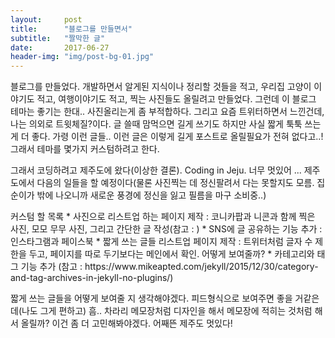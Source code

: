 ```yaml
---
layout:     post
title:      "블로그를 만들면서"
subtitle:   "짤막한 글"
date:       2017-06-27
header-img: "img/post-bg-01.jpg"
---
```


<p>블로그를 만들었다. 개발하면서 알게된 지식이나 정리할 것들을 적고, 우리집 고양이 이야기도 적고, 여행이야기도 적고, 찍는 사진들도 올릴려고 만들었다. 그런데 이 블로그 테마는 좋기는 한대.. 사진올리는게 좀 부적합하다. 그리고 요즘 트위터하면서 느낀건데, 나는 의외로 트윗체질?이다. 글 쓸때 맘먹으면 길게 쓰기도 하지만 사실 짧게 툭툭 쓰는 게 더 좋다. 가령 이런 글들.. 이런 글은 이렇게 길게 포스트로 올릴필요가 전혀 없다고..! 그래서 테마를 몇가지 커스텀하려고 한다.</p>

<p>그래서 코딩하려고 제주도에 왔다(이상한 결론). Coding in Jeju. 너무 멋있어 ... 제주도에서 다음의 일들을 할 예정이다(물론 사진찍는 데 정신팔려서 다는 못할지도 모름. 집순이가 밖에 나오니까 새로운 풍경에 정신을 잃고 필름을 마구 소비중..)</p>      
커스텀 할 목록             
* 사진으로 리스트업 하는 페이지 제작 : 코니카팝과 니콘과 함께 찍은 사진, 모모 무무 사진, 그리고 간단한 글 작성(참고 : <http://jekyllthemes.org/themes/folio/>)
* SNS에 글 공유하는 기능 추가 : 인스타그램과 페이스북
* 짧게 쓰는 글들 리스트업 페이지 제작 : 트위터처럼 글자 수 제한을 두고, 페이지를 따로 두기보다는 메인에서 확인. 어떻게 보여줄까?
* 카테고리와 태그 기능 추가 (참고 : https://www.mikeapted.com/jekyll/2015/12/30/category-and-tag-archives-in-jekyll-no-plugins/)

<p>짧게 쓰는 글들을 어떻게 보여줄 지 생각해야겠다. 피드형식으로 보여주면 좋을 거같은데(나도 그게 편하고) 흠.. 차라리 메모장처럼 디자인을 해서 메모장에 적히는 것처럼 해서 올릴까? 이건 좀 더 고민해봐야겠다. 어째뜬 제주도 멋있다!</p>
